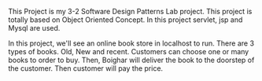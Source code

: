 This Project is my 3-2 Software Design Patterns Lab project. This project is totally based on Object Oriented Concept.
In this project servlet, jsp and Mysql are used. 

In this project, we'll see an online book store in localhost to run. There are 3 types of books. Old, New and recent. Customers can choose one or many books to order to buy. Then, Boighar will deliver the book to the doorstep of the customer. Then customer will pay the price.
